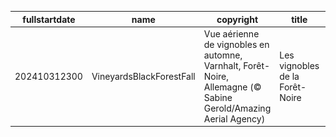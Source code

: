 |fullstartdate|name|copyright|title|image|
|--|--|--|--|--|
202410312300|VineyardsBlackForestFall|Vue aérienne de vignobles en automne, Varnhalt, Forêt-Noire, Allemagne (© Sabine Gerold/Amazing Aerial Agency)|Les vignobles de la Forêt-Noire|![](/fr-FR/2024/11/202410312300VineyardsBlackForestFall.jpg)|
